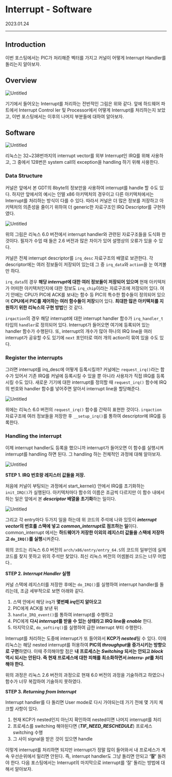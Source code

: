 # Interrupt - Software

2023.01.24

---

## Introduction

이번 포스팅에서는 PIC가 처리해준 벡터를 가지고 커널이 어떻게 Interrupt Handler를 돌리는지 알아보자.

## Overview

![Untitled](Interrupt%20-%20Software%20a0085195d40b409a82198d9814d8c772/Untitled.png)

기기에서 들어오는 Interrupt를 처리하는 전반적인 그림은 위와 같다. 앞에 하드웨어 파트에서 Interrupt Control ler 및 Processor에서 어떻게 Interrupt를 처리하는지 보았고, 이번 포스팅에서는 이후의 나머지 부분들에 대하여 알아보자.

## Software

![Untitled](Interrupt%20-%20Software%20a0085195d40b409a82198d9814d8c772/Untitled%201.png)

리눅스는 32~238번까지의 interrupt vector를 외부 Interrupt인 IRQ를 위해 사용하고, 그 중에서 128번은 system call의 exception을 handling 하기 위해 사용한다. 

### Data Structure

커널은 앞에서 본 GDT의 8byte의 정보만을 사용하여 interrupt를 handle 할 수도 있다. 하지만 앞에서의 예시는 인텔 x86 아키텍처의 경우이고 다른 아키텍처에서는 Interrupt를 처리하는 방식이 다를 수 있다. 따라서 커널은 더 많은 정보를 저장하고 아키텍처의 의존성을 줄이기 위하여 더 generic한 자료구조인 IRQ Descriptor를 구현하였다.

![Untitled](Interrupt%20-%20Software%20a0085195d40b409a82198d9814d8c772/Untitled%202.png)

위의 그림은 리눅스 6.0 버전에서 interrupt handler와 관련된 자료구조들을 도식화 한 것이다. 필자가 수업 때 들은 2.6 버전과 많은 차이가 있어 설명상의 오류가 있을 수 있다.

커널은 전체 interrupt descriptor를 `irq_desc` 자료구조의 배열로 보관한다. 각 descriptor에는 여러 정보들이 저장되어 있는데 그 중 `irq_data`와 `action`을 눈 여겨볼만 하다.

`irq_data`의 경우 **해당 *interrupt*에 대한 여러 정보들이 저장되어 있으며** 현재 아키텍처가 어떠한 아키텍처인지에 대한 정보도 `irq_chip`이라는 자료구조에 저장되어 있다. 여기 안에는 CPU가 PIC에 ACK를 보내는 함수 등 PIC의 특수한 함수들이 정의되어 있으며 **CPU에서 PIC를 제어하는 여러 함수들이 저장**되어 있다. **최대한 많은 아키텍처를 지원하기 위한 리눅스의 구현 방법**인 것 같다. 

`irqaction`의 경우 해당 interrupt에 대한 interrupt handler 함수가 `irq_handler_t` 타입의 `handler`로 정의되어 있다. Interrupt가 들어오면 여기에 등록되어 있는 handler 함수가 수행된다. 또, interrupt의 개수가 많아 하나의 IRQ line을 여러 interrupt가 공유할 수도 있기에 `next` 포인터로 여러 개의 action이 묶여 있을 수도 있다.

### Register the interrupts

그러면 interrupt를 irq_desc에 어떻게 등록시킬까? 커널에는 `request_irq()`라는 함수가 있어서 기존 IRQ를 커널에 등록시킬 수 있을 뿐 아니라 사용자가 직접 IRQ를 등록시킬 수도 있다. 새로운 기기에 대한 interrupt를 정의할 때 `request_irq()` 함수에 IRQ의 번호와 handler 함수를 넣어주면 알아서 interrupt line을 할당해준다.

![Untitled](Interrupt%20-%20Software%20a0085195d40b409a82198d9814d8c772/Untitled%203.png)

위에는 리눅스 6.0 버전의 `request_irq()` 함수를 간략히 표현한 것이다. `irqaction` 자료구조에 여러 정보들을 저장한 후 `__setup_irq()`를 통하여 descriptor에 IRQ를 등록한다.

### Handling the interrupt

이제 interrupt handler도 등록을 했으니까 interrupt가 들어오면 이 함수를 실행시켜 interrupt를 handling 하면 된다. 그 handling 하는 전체적인 과정에 대해 알아보자.

![Untitled](Interrupt%20-%20Software%20a0085195d40b409a82198d9814d8c772/Untitled%204.png)

**STEP 1. IRQ 번호랑 레지스터 값들을 저장.**

처음에 커널이 부팅되는 과정에서 start_kernel() 안에서 IRQ를 초기화하는 `init_IRQ()`가 실행된다. 아키텍처마다 함수의 이름은 조금씩 다르지만 이 함수 내에서 하는 일은 앞에서 본 ***descriptor* 배열을 초기화**하는 일이다.  

![Untitled](Interrupt%20-%20Software%20a0085195d40b409a82198d9814d8c772/Untitled%205.png)

그리고 각 entry마다 두가지 일을 하는데 위 코드의 주석에 나와 있듯이 ***interrupt vector*의 번호를 스택에 넣고** ***common_interrupt*로 점프하는 일**이다. common_interrupt 에서는 **하드웨어가 저장한 이외의 레지스터 값들을 스택에 저장하고 `do_IRQ()`를 실행**시켜준다.

위의 코드는 리눅스 6.0 버전의 `arch/x86/entry/entry_64.S`의 코드의 일부인데 실제 코드를 찾지 못하고 위의 주석만 찾았다. 최신 리눅스 버전의 어셈블리 코드는 너무 어렵다.. 

**STEP 2. *Interrupt Handler* 실행**

커널 스택에 레지스터를 저장한 후에는 `do_IRQ()`를 실행하여 interrupt handler를 돌리는데, 조금 세부적으로 보면 아래와 같다.

1. 스택 안에서 해당 irq가 **몇번째 *irq*인지 알아오고**
2. PIC에게 ACK를 보낸 뒤
3. `handle_IRQ_event()`를 통하여 interrupt를 수행하고
4. PIC에게 **다시 *interrupt*를 받을 수 있는 상태라고 IRQ line을 *enable*** 한다.
5. 마지막으로, `do_softirq()`를 실행하여 급한 interrupt 부터 수행한다.

Interrupt를 처리하는 도중에 interrupt가 또 들어와서 **KCP가 *nested***될 수 있다. 이때 리눅스는 해당 nested interrupt를 허용하여 **PIC의 *throughput*을 증가시키는 방향으로 구현**하였다. 이때 주의해야할 점은 **내 프로세스는 *Switching* 되서는 안되고 *block* 역시 되시는 안된다. 즉 현재 프로세스에 대한 피해를 최소화하면서 *interru- pt*를 처리해야 한다.**

위의 과정은 리눅스 2.6 버전의 과정으로 현재 6.0 버전의 과정을 기술하려고 하였으나 함수가 너무 복잡하여 기술하지 못하였다.

**STEP 3. *Returning from Interrupt***

Interrupt handler를 다 돌리면 User mode로 다시 가야되는데 가기 전에 몇 가지 체크할 사항이 있다. 

1. 현재 KCP가 nested인지 아닌지 확인하여 nested이면 나머지 interrupt를 처리
2. 프로세스를 switching 해야된다면 (***TIF_NEED_RESCHEDULE***) 프로세스 switching 수행
3. 그 사이 signal을 받은 것이 있으면 handle

이렇게 interrupt를 처리하면 되지만 interrupt가 정말 많이 들어와서 내 프로세스가 계속 우선순위에서 밀리면 안된다. 즉, interrupt handler도 그냥 돌리면 안되고 **‘잘’** 돌려야 한다. 다음 포스팅에서는 Interrupt의 마지막으로 interrupt를 ‘잘’ 돌리는 방법에 대해서 알아보자.